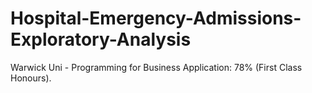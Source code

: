 # Hospital-Emergency-Admissions-Exploratory-Analysis
Warwick Uni - Programming for Business Application: 78% (First Class Honours). 
